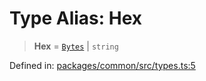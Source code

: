 # Type Alias: Hex

> **Hex** = [`Bytes`](Bytes.md) \| `string`

Defined in: [packages/common/src/types.ts:5](https://github.com/dcdpr/did-btcr2-js/blob/4a717493e735221d072999f212891939f4de3f23/packages/common/src/types.ts#L5)
